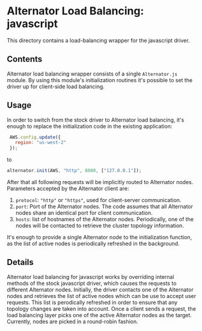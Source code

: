 # Alternator Load Balancing: javascript

This directory contains a load-balancing wrapper for the javascript driver.

## Contents

Alternator load balancing wrapper consists of a single `Alternator.js` module. By using this module's initialization routines it's possible to set the driver up for client-side load balancing.

## Usage

In order to switch from the stock driver to Alternator load balancing, it's enough to replace the initialization code in the existing application:
```javascript
 AWS.config.update({
   region: "us-west-2"
 });
```
to
```javascript
alternator.init(AWS, "http", 8000, ["127.0.0.1"]);
```
After that all following requests will be implicitly routed to Alternator nodes.
Parameters accepted by the Alternator client are:
1. `protocol`: `"http"` or `"https"`, used for client-server communication.
2. `port`: Port of the Alternator nodes.
The code assumes that all Alternator nodes share an identical port for client communication.
3. `hosts`: list of hostnames of the Alternator nodes.
Periodically, one of the nodes will be contacted to retrieve the cluster topology information.

It's enough to provide a single Alternator node to the initialization function, as the list of active nodes is periodically refreshed in the background.

## Details

Alternator load balancing for javascript works by overriding internal methods of the stock javascript driver, which causes the requests to different Alternator nodes. Initially, the driver contacts one of the Alternator nodes and retrieves the list of active nodes which can be use to accept user requests. This list is perodically refreshed in order to ensure that any topology changes are taken into account. Once a client sends a request, the load balancing layer picks one of the active Alternator nodes as the target. Currently, nodes are picked in a round-robin fashion.

